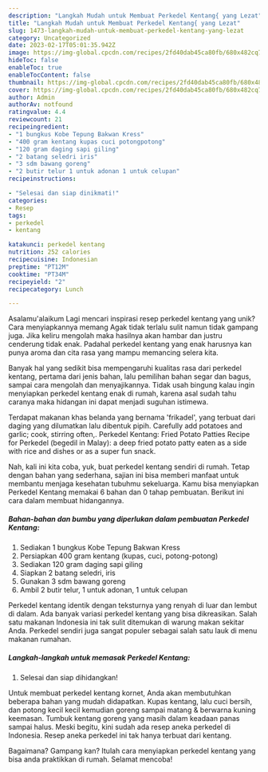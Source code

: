 ```yaml
---
description: "Langkah Mudah untuk Membuat Perkedel Kentang{ yang Lezat"
title: "Langkah Mudah untuk Membuat Perkedel Kentang{ yang Lezat"
slug: 1473-langkah-mudah-untuk-membuat-perkedel-kentang-yang-lezat
category: Uncategorized
date: 2023-02-17T05:01:35.942Z
image: https://img-global.cpcdn.com/recipes/2fd40dab45ca80fb/680x482cq70/perkedel-kentang-foto-resep-utama.jpg
hideToc: false
enableToc: true
enableTocContent: false
thumbnail: https://img-global.cpcdn.com/recipes/2fd40dab45ca80fb/680x482cq70/perkedel-kentang-foto-resep-utama.jpg
cover: https://img-global.cpcdn.com/recipes/2fd40dab45ca80fb/680x482cq70/perkedel-kentang-foto-resep-utama.jpg
author: Admin
authorAv: notfound
ratingvalue: 4.4
reviewcount: 21
recipeingredient:
- "1 bungkus Kobe Tepung Bakwan Kress"
- "400 gram kentang kupas cuci potongpotong"
- "120 gram daging sapi giling"
- "2 batang seledri iris"
- "3 sdm bawang goreng"
- "2 butir telur 1 untuk adonan 1 untuk celupan"
recipeinstructions:

- "Selesai dan siap dinikmati!"
categories:
- Resep
tags:
- perkedel
- kentang

katakunci: perkedel kentang 
nutrition: 252 calories
recipecuisine: Indonesian
preptime: "PT12M"
cooktime: "PT34M"
recipeyield: "2"
recipecategory: Lunch

---
```



Asalamu'alaikum Lagi mencari inspirasi resep perkedel kentang yang unik? Cara menyiapkannya memang Agak tidak terlalu sulit namun tidak gampang juga. Jika keliru mengolah maka hasilnya akan hambar dan justru cenderung tidak enak. Padahal perkedel kentang yang enak harusnya kan punya aroma dan cita rasa yang mampu memancing selera kita.


Banyak hal yang sedikit bisa mempengaruhi kualitas rasa dari perkedel kentang, pertama dari jenis bahan, lalu pemilihan bahan segar dan bagus, sampai cara mengolah dan menyajikannya. Tidak usah bingung kalau ingin menyiapkan perkedel kentang enak di rumah, karena asal sudah tahu caranya maka hidangan ini dapat menjadi suguhan istimewa.

Terdapat makanan khas belanda yang bernama &#39;frikadel&#39;, yang terbuat dari daging yang dilumatkan lalu dibentuk pipih. Carefully add potatoes and garlic; cook, stirring often,. Perkedel Kentang: Fried Potato Patties Recipe for Perkedel (begedil in Malay): a deep fried potato patty eaten as a side with rice and dishes or as a super fun snack.


Nah, kali ini kita coba, yuk, buat perkedel kentang sendiri di rumah. Tetap dengan bahan yang sederhana, sajian ini bisa memberi manfaat untuk membantu menjaga kesehatan tubuhmu sekeluarga. Kamu bisa menyiapkan Perkedel Kentang memakai 6 bahan dan 0 tahap pembuatan. Berikut ini cara dalam membuat hidangannya.

<!--inarticleads1-->

##### Bahan-bahan dan bumbu yang diperlukan dalam pembuatan Perkedel Kentang:

1. Sediakan 1 bungkus Kobe Tepung Bakwan Kress
1. Persiapkan 400 gram kentang (kupas, cuci, potong-potong)
1. Sediakan 120 gram daging sapi giling
1. Siapkan 2 batang seledri, iris
1. Gunakan 3 sdm bawang goreng
1. Ambil 2 butir telur, 1 untuk adonan, 1 untuk celupan


Perkedel kentang identik dengan teksturnya yang renyah di luar dan lembut di dalam. Ada banyak variasi perkedel kentang yang bisa dikreasikan. Salah satu makanan Indonesia ini tak sulit ditemukan di warung makan sekitar Anda. Perkedel sendiri juga sangat populer sebagai salah satu lauk di menu makanan rumahan. 

<!--inarticleads2-->

##### Langkah-langkah untuk memasak Perkedel Kentang:


1. Selesai dan siap dihidangkan!

Untuk membuat perkedel kentang kornet, Anda akan membutuhkan beberapa bahan yang mudah didapatkan. Kupas kentang, lalu cuci bersih, dan potong kecil kecil kemudian goreng sampai matang &amp; berwarna kuning keemasan. Tumbuk kentang goreng yang masih dalam keadaan panas sampai halus. Meski begitu, kini sudah ada resep aneka perkedel di Indonesia. Resep aneka perkedel ini tak hanya terbuat dari kentang. 

Bagaimana? Gampang kan? Itulah cara menyiapkan perkedel kentang yang bisa anda praktikkan di rumah. Selamat mencoba!
